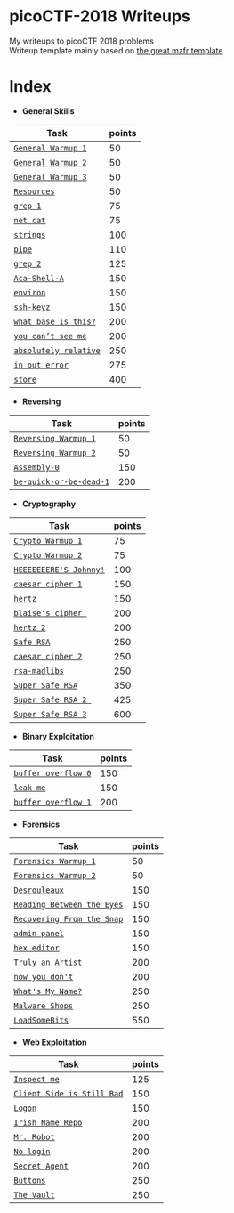 # picoCTF-2018 Writeups

My writeups to picoCTF 2018 problems  
Writeup template mainly based on [the great mzfr template](https://github.com/mzfr/ctf-writeups/tree/master/picoCTF-2018).

# Index

* __General Skills__

| Task                   | points |
|------------------------|--------|
| [`General Warmup 1`](General-Skills/General%20Warmup%201/)   | 50     |
| [`General Warmup 2`](General-Skills/General%20Warmup%202/)   | 50     |
| [`General Warmup 3`](General-Skills/General%20Warmup%203/)           | 50    |
| [`Resources`](General-Skills/Resources/)           | 50    |
| [`grep 1`](General-Skills/grep%201/)           | 75    |
| [`net cat`](General-Skills/net%20cat/)           | 75    |
| [`strings`](General-Skills/strings/)           | 100    |
| [`pipe`](General-Skills/pipe/)           | 110    |
| [`grep 2`](General-Skills/grep%202/)           | 125    |
| [`Aca-Shell-A`](General-Skills/Aca-Shell-A/)           | 150    |
| [`environ`](General-Skills/environ/)           | 150    |
| [`ssh-keyz`](General-Skills/ssh-keyz/)           | 150    |
| [`what base is this?`](General-Skills/what%20base%20is%20this?/)           | 200    |
| [`you can’t see me`](General-Skills/you%20can’t%20see%20me/)| 200    |
| [`absolutely relative`](General-Skills/absolutely%20relative/) | 250    |
| [`in out error`](General-Skills/in%20out%20error/)   | 275    |
| [`store`](General-Skills/store/)           | 400    |


*  __Reversing__

| Task                   | points |
|------------------------|--------|
| [`Reversing Warmup 1`](Reversing/Reversing_Warmup_1/)   | 50     |
| [`Reversing Warmup 2`](Reversing/Reversing_Warmup_2/)   | 50     |
| [`Assembly-0`](Reversing/Assembly-0/)           | 150    |
| [`be-quick-or-be-dead-1`](Reversing/be-quick-or-be-dead-1/)| 200    |

* __Cryptography__

| Task                   | points |
|------------------------|--------|
| [`Crypto Warmup 1`](Cryptography/Crypto%20Warmup%201/)     | 75     |
| [`Crypto Warmup 2`](Cryptography/Crypto%20Warmup%202/)      | 75     |
| [`HEEEEEEERE'S Johnny!`](Cryptography/HEEEEEEERE'S%20Johnny!/) | 100    |
| [`caesar cipher 1`](Cryptography/caesar%20cipher%201/)      | 150    |
| [`hertz`](Cryptography/hertz/)                | 150    |
| [`blaise's cipher `](Cryptography/blaise's%20cipher/)     | 200    |
| [`hertz 2`](Cryptography/hertz%202/)              | 200    |
| [`Safe RSA`](Cryptography/Safe%20RSA/)             | 250    |
| [`caesar cipher 2`](Cryptography/caesar%20cipher%202/)      | 250    |
| [`rsa-madlibs`](Cryptography/rsa-madlibs/)          | 250    |
| [`Super Safe RSA`](Cryptography/Super%20Safe%20RSA/)      | 350    |
| [`Super Safe RSA 2 `](Cryptography/Super%20Safe%20RSA%202/)    | 425    |
| [`Super Safe RSA 3`](Cryptography/Super%20Safe%20RSA%203/)    | 600    |

*  __Binary Exploitation__

| Task                   | points |
|------------------------|--------|
| [`buffer overflow 0`](Binary-Exploitation/buffer%20overflow%200/)    | 150    |
| [`leak me`](Binary-Exploitation/leak%20me%20/)              | 150    |
| [`buffer overflow 1`](Binary-Exploitation/buffer%20overflow%201/)    | 200   |

* __Forensics__

| Task                                                       | points |
|------------------------------------------------------------|--------|
| [`Forensics Warmup 1`](Forensics/Forensics%20Warmup%201/)      | 50    |
| [`Forensics Warmup 2`](Forensics/Forensics%20Warmup%202/)      | 50    |
| [`Desrouleaux`](Forensics/Desrouleaux%20/)              | 150    |
| [`Reading Between the Eyes`](Forensics/Reading%20Between%20the%20Eyes/)              | 150    |
| [`Recovering From the Snap`](Forensics/Recovering%20From%20the%20Snap/)              | 150    |
| [`admin panel`](Forensics/admin%20panel/)              | 150    |
| [`hex editor`](Forensics/hex%20editor/)           | 150    |
| [`Truly an Artist`](Forensics/Truly%20an%20Artist/)              | 200    |
| [`now you don't`](Forensics/now%20you%20don't%20/)              | 200    |
| [`What's My Name?`](Forensics/What's%20My%20Name?/)              | 250    |
| [`Malware Shops`](Forensics/Malware%20Shops/)              | 250    |
| [`LoadSomeBits`](Forensics/LoadSomeBits/)              | 550    |


* __Web Exploitation__

| Task                                                       | points |
|------------------------------------------------------------|--------|
| [`Inspect me`](Web-Exploitation/Inspect%20me/)      | 125    |
| [`Client Side is Still Bad`](Web-Exploitation/Client%20Side%20is%20Still%20Bad/)      | 150    |
| [`Logon`](Web-Exploitation/Logon/)      | 150    |
| [`Irish Name Repo`](Web-Exploitation/Irish%20Name%20Repo/)      | 200    |
| [`Mr. Robot`](Web-Exploitation/Mr.%20Robots/)      | 200    |
| [`No login`](Web-Exploitation/No%20Login/)      | 200    |
| [`Secret Agent`](Web-Exploitation/Secret%20Agent/)      | 200    |
| [`Buttons`](Web-Exploitation/Buttons/)      | 250    |
| [`The Vault`](Web-Exploitation/The%20Vault/)      | 250    |
